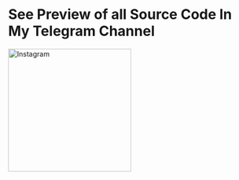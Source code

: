 # **See Preview of all Source Code In My Telegram Channel**

<a href="https://t.me/codingstella"> 
    <img src="https://img.shields.io/badge/-telegram-red?color=white&logo=telegram&logoColor=black" width=250px; title="Telegram"  alt="Instagram"/>
</a>
